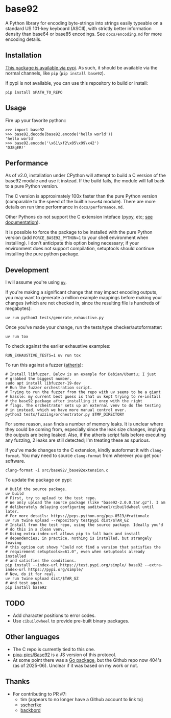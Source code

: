 # base92

A Python library for encoding byte-strings into strings easily
typeable on a standard US 101-key keyboard (ASCII), with strictly
better information density than base64 or base85 encodings. See
`docs/encoding.md` for more encoding details.

## Installation

[This package is available via
pypi](https://pypi.org/project/base92/). As such, it should be
available via the normal channels, like `pip` (`pip install base92`).

If pypi is not available, you can use this repository to build or
install:

```
pip install $PATH_TO_REPO
```

## Usage

Fire up your favorite python::

```
>>> import base92
>>> base92.decode(base92.encode('hello world'))
'hello world'
>>> base92.encode('\x61\xf2\x05\x99\x42')
'DJ8gER!'
```

## Performance

As of v2.0, installation under CPython will attempt to build a C
version of the base92 module and use it instead. If the build fails,
the module will fall back to a pure Python version.

The C version is approximately 100x faster than the pure Python
version (comparable to the speed of the builtin `base64`
module). There are more details on run time performance in
`docs/performance.md`.

Other Pythons do not support the C extension inteface (pypy, etc; [see
documentation](https://docs.python.org/3/extending/extending.html)).

It is possible to force the package to be installed with the pure
Python version (add `FORCE_BASE92_PYTHON=1` to your shell environment
when installing). I don't anticipate this option being necessary; if
your environment does not support compilation, setuptools should
continue installing the pure python package.

## Development

I will assume you're using [`uv`](https://github.com/astral-sh/uv).

If you're making a significant change that may impact encoding
outputs, you may want to generate a million example mappings before
making your changes (which are not checked in, since the resulting
file is hundreds of megabytes):

```
uv run python3 tests/generate_exhaustive.py
```

Once you've made your change, run the tests/type
checker/autoformatter:

```
uv run tox
```

To check against the earlier exhaustive examples:

```
RUN_EXHAUSTIVE_TESTS=1 uv run tox
```

To run this against a fuzzer
([atheris](https://github.com/google/atheris)):

```
# Install libfuzzer. Below is an example for Debian/Ubuntu; I just
# grabbed the biggest number.
sudo apt install libfuzzer-19-dev
# Run the fuzzer orchestration script.
# Trying to run the fuzzer from the repo with uv seems to be a giant
# hassle: my current best guess is that uv kept trying to re-install
# the base92 package after installing it once with the right
# flags. The orchestrator sets up an external venv to do the testing
# in instead, which we have more manual control over.
python3 tests/fuzzing/orchestrator.py $TMP_DIRECTORY
```

For some reason, `asan` finds a number of memory leaks. It is unclear
where they could be coming from, especially since the leak size
changes, implying the outputs are being leaked. Also, if the atheris
script fails before executing any fuzzing, 2 leaks are still detected;
I'm treating these as spurious.

If you've made changes to the C extension, kindly autoformat it with
`clang-format`. You may need to source `clang-format` from wherever
you get your software.

```
clang-format -i src/base92/_base92extension.c
```

To update the package on pypi:

```
# Build the source package.
uv build
# First, try to upload to the test repo.
# We only upload the source package (like "base92-2.0.0.tar.gz"). I am
# deliberately delaying configuring auditwheel/cibuildwheel until later.
# For more details: https://peps.python.org/pep-0513/#rationale
uv run twine upload --repository testpypi dist/$TAR_GZ
# Install from the test repo, using the source package. Ideally you'd
# do this in a clean venv.
# Using extra-index-url allows pip to fall back and install
# dependencies; in practice, nothing is installed, but strangely leaving
# this option out shows "Could not find a version that satisfies the
# requirement setuptools>=61.0", even when setuptools already installed
# and satisfies the conditions.
pip install --index-url https://test.pypi.org/simple/ base92 --extra-index-url https://pypi.org/simple/
# Now, do it for real.
uv run twine upload dist/$TAR_GZ
# And test again.
pip install base92
```

## TODO

- Add character positions to error codes.
- Use `cibuildwheel` to provide pre-built binary packages.

## Other languages

- The C repo is currently tied to this one.
- [pixa-pics/Base92](https://github.com/pixa-pics/Base92) is a JS version of this protocol.
- At some point there was a [Go package](https://pkg.go.dev/github.com/surefootedwi/go-encoding/base92), but the Github repo now 404's (as of 2025-06). Unclear if it was based on my work or not.

## Thanks

- For contributing to PR #7:
    - tim (appears to no longer have a Github account to link to)
    - [sscherfke](https://github.com/sscherfke)
    - [backbord](https://github.com/backbord)
